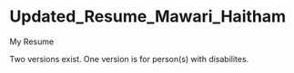 # Updated_Resume_Mawari_Haitham
My Resume

Two versions exist. One version is for person(s) with disabilites. 
